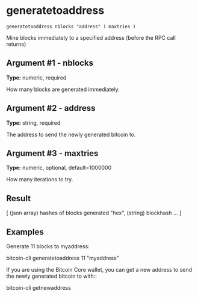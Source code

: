# generatetoaddress

`generatetoaddress nblocks "address" ( maxtries )`

Mine blocks immediately to a specified address (before the RPC call returns)

## Argument #1 - nblocks

**Type:** numeric, required

How many blocks are generated immediately.

## Argument #2 - address

**Type:** string, required

The address to send the newly generated bitcoin to.

## Argument #3 - maxtries

**Type:** numeric, optional, default=1000000

How many iterations to try.

## Result

[           (json array) hashes of blocks generated
  "hex",    (string) blockhash
  ...
]

## Examples

Generate 11 blocks to myaddress:

bitcoin-cli generatetoaddress 11 "myaddress"

If you are using the Bitcoin Core wallet, you can get a new address to send the newly generated bitcoin to with::

bitcoin-cli getnewaddress
